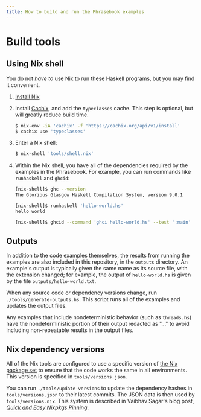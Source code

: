 ```yaml
---
title: How to build and run the Phrasebook examples
---
```


# Build tools

## Using Nix shell

You do not *have to* use Nix to run these Haskell programs, but you may find it convenient.

1. [Install Nix](https://nixos.org/nix/manual/#chap-installation)

2. Install [Cachix](https://cachix.org/), and add the `typeclasses` cache. This step is optional, but will greatly reduce build time.

    ```sh
    $ nix-env -iA 'cachix' -f 'https://cachix.org/api/v1/install'
    $ cachix use 'typeclasses'
    ```

3. Enter a Nix shell:

    ```sh
    $ nix-shell 'tools/shell.nix'
    ```

4. Within the Nix shell, you have all of the dependencies required by the examples in the Phrasebook. For example, you can run commands like `runhaskell` and `ghcid`:

    ```sh
    [nix-shell]$ ghc --version
    The Glorious Glasgow Haskell Compilation System, version 9.0.1
    ```

    ```sh
    [nix-shell]$ runhaskell 'hello-world.hs'
    hello world
    ```

    ```sh
    [nix-shell]$ ghcid --command 'ghci hello-world.hs' --test ':main'
    ```

## Outputs

In addition to the code examples themselves, the results from running the examples are also included in this repository, in the `outputs` directory. An example's output is typically given the same name as its source file, with the extension changed; for example, the output of `hello-world.hs` is given by the file `outputs/hello-world.txt`.

When any source code or dependency versions change, run `./tools/generate-outputs.hs`. This script runs all of the examples and updates the output files.

Any examples that include nondeterministic behavior (such as `threads.hs`) have the nondeterministic portion of their output redacted as "..." to avoid including non-repeatable results in the output files.

## Nix dependency versions

All of the Nix tools are configured to use a specific version of [the Nix package set](https://github.com/nixos/nixpkgs/) to ensure that the code works the same in all environments. This version is specified in `tools/versions.json`.

You can run `./tools/update-versions` to update the dependency hashes in `tools/versions.json` to their latest commits. The JSON data is then used by `tools/versions.nix`. This system is described in Vaibhav Sagar's blog post, [*Quick and Easy Nixpkgs Pinning*](https://vaibhavsagar.com/blog/2018/05/27/quick-easy-nixpkgs-pinning/).
